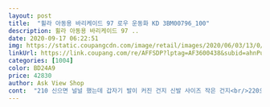 ```yaml
---
layout: post 
title:  "휠라 아동용 바리케이드 97 로우 운동화 KD 3BM00796_100" 
description: 휠라 아동용 바리케이드 97 ..
date: 2020-09-17 06:22:51 
img: https://static.coupangcdn.com/image/retail/images/2020/06/03/13/0/68f8961c-f06e-4f96-b567-cd92c40fc578.jpg 
linkUrl: https://link.coupang.com/re/AFFSDP?lptag=AF3600438&subid=ahnPublicAsk&pageKey=2006013503&itemId=2840132051&vendorItemId=70822410417&traceid=V0-113-17b10ec11699ad9d 
categories: [1004] 
color: BD24A9 
price: 42830 
author: Ask View Shop 
cont:  "210 신으면 널널 했는데 갑자기 발이 커진 건지 신발 사이즈 작은 건지<br/>220으로 교환해서 신겼어요  근데 신어보니 발이 너무 귀엽네요 ㅎㅎ<br/>너무너무 맘에 듭니다 사진이랑 똑같구요 아이주려고 산건데<br/>발볼이 넓은 아이라 신고 벗는게 편한 신발로 찾고 있었는데 아주 맘에 들어 하네요<br/>신발 이쁘고  괜찮아요<br/>신으니 더 예쁩니다 한치수 크게 주문했는데 약간 여유있어서 딱좋았어요 발볼도 너무 편합니다 볼이점 있는 아이가 신어도  괜찮은거 같애요<br/>올해 초1 아들이구요<br/>유행은 예전 탔지만 그래도 이뻐요 발도 작아보여서 더 맘에 들어요<br/>잘 산거 같아요 올해 까지는 잘 신을거같아요 ^^<br/>초등학생  아이가  너무 좋아합니다<br/>" 
---
```

